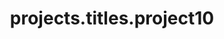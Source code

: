 ---
layout: page
title: projects.titles.project10
description: projects.descriptions.project10
img: assets/img/projects/fliesendiscount1.png
redirect: https://www.fliesendiscount.de/
importance: 2
category:  web-development
---